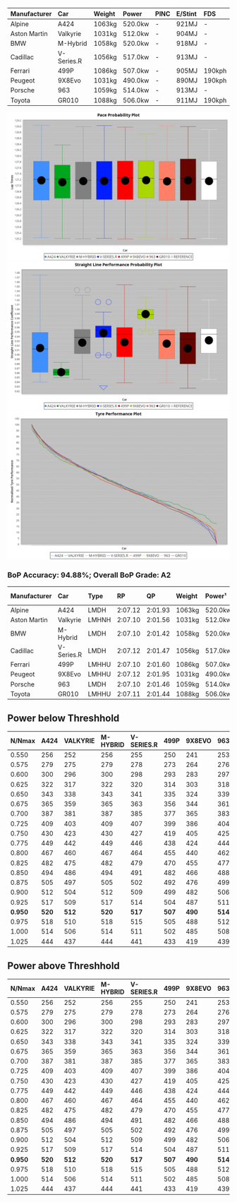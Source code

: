 | Manufacturer | Car        | Weight | Power   | PINC    | E/Stint | FDS     |
|:-|:-|:-|:-|:-|:-|:-|
| Alpine       | A424       | 1063kg | 520.0kw |    -    | 921MJ   |    -    |
| Aston Martin | Valkyrie   | 1031kg | 512.0kw |    -    | 904MJ   |    -    |
| BMW          | M-Hybrid   | 1058kg | 520.0kw |    -    | 918MJ   |    -    |
| Cadillac     | V-Series.R | 1056kg | 517.0kw |    -    | 913MJ   |    -    |
| Ferrari      | 499P       | 1086kg | 507.0kw |    -    | 905MJ   | 190kph  |
| Peugeot      | 9X8Evo     | 1031kg | 490.0kw |    -    | 890MJ   | 190kph  |
| Porsche      | 963        | 1059kg | 514.0kw |    -    | 913MJ   |    -    |
| Toyota       | GR010      | 1088kg | 506.0kw |    -    | 911MJ   | 190kph  |

![PACECHART](./IMG/AUTO.png)
![STRAIGHTLINEPERFORMANCECHART](./IMG/AUTO_sp.png)
![TYREPERFORMANCECHART](./IMG/AUTO_tw.png)

### BoP Accuracy: 94.88%; Overall BoP Grade: A2
| Manufacturer | Car        | Type  | RP      | QP      | Weight | Power¹  | Threshhold | PINC    | Power²   | E/Stint | AVG Vmax  | FDS     | RDLC | L/Stint | BOP-Grade | Model Accuracy | Model Points | Match%  | SimDiff |
|:-|:-|:-|:-|:-|:-|:-|:-|:-|:-|:-|:-|:-|:-|:-|:-|:-|:-|:-|:-|
| Alpine       | A424       | LMDH  | 2:07.12 | 2:01.93 | 1063kg | 520.0kw | 0.0kph     |    -    | 520.00kw |  921MJ  | 295.78kph |    -    | 1.01 | 25      | ~A1       | 98.94%         | 2047         | 97.12%  | +0.05   |
| Aston Martin | Valkyrie   | LMHNH | 2:07.10 | 2:01.56 | 1031kg | 512.0kw | 0.0kph     |    -    | 512.00kw |  904MJ  | 287.84kph |    -    | 1.06 | 25      | +C2       | 100.00%        | 247          | 71.01%  | #       |
| BMW          | M-Hybrid   | LMDH  | 2:07.10 | 2:01.42 | 1058kg | 520.0kw | 0.0kph     |    -    | 520.00kw |  918MJ  | 298.85kph |    -    | 1.01 | 25      | ~A1       | 98.84%         | 3070         | 100.00% | +0.07   |
| Cadillac     | V-Series.R | LMDH  | 2:07.12 | 2:01.47 | 1056kg | 517.0kw | 0.0kph     |    -    | 517.00kw |  913MJ  | 300.09kph |    -    | 1.01 | 25      | +A2       | 98.94%         | 5427         | 94.69%  | +0.68   |
| Ferrari      | 499P       | LMHHU | 2:07.10 | 2:01.60 | 1086kg | 507.0kw | 0.0kph     |    -    | 507.00kw |  905MJ  | 295.49kph | 190kph  | 1.02 | 25      | ~A1       | 100.00%        | 6554         | 100.00% | +0.72   |
| Peugeot      | 9X8Evo     | LMHHU | 2:07.12 | 2:01.95 | 1031kg | 490.0kw | 0.0kph     |    -    | 490.00kw |  890MJ  | 307.15kph | 190kph  | 1.02 | 25      | ~A1       | 100.00%        | 1457         | 97.09%  | +0.34   |
| Porsche      | 963        | LMDH  | 2:07.10 | 2:01.46 | 1059kg | 514.0kw | 0.0kph     |    -    | 514.00kw |  913MJ  | 296.96kph |    -    | 1.01 | 25      | ~A1       | 99.91%         | 14205        | 100.00% | -0.31   |
| Toyota       | GR010      | LMHHU | 2:07.11 | 2:01.44 | 1088kg | 506.0kw | 0.0kph     |    -    | 506.00kw |  911MJ  | 292.95kph | 190kph  | 1.02 | 25      | ~A1       | 99.73%         | 4795         | 99.15%  | +1.20   |

## Power below Threshhold
| N/Nmax    | A424    | VALKYRIE | M-HYBRID | V-SERIES.R | 499P    | 9X8EVO  | 963     | GR010   |
|:-|:-|:-|:-|:-|:-|:-|:-|:-|
|  0.550    |  256    |  252     |  256     |  255       |  250    |  241    |  253    |  249    |
|  0.575    |  279    |  275     |  279     |  278       |  273    |  264    |  276    |  272    |
|  0.600    |  300    |  296     |  300     |  298       |  293    |  283    |  297    |  292    |
|  0.625    |  322    |  317     |  322     |  320       |  314    |  303    |  318    |  313    |
|  0.650    |  343    |  338     |  343     |  341       |  335    |  324    |  339    |  334    |
|  0.675    |  365    |  359     |  365     |  363       |  356    |  344    |  361    |  355    |
|  0.700    |  387    |  381     |  387     |  385       |  377    |  365    |  383    |  377    |
|  0.725    |  409    |  403     |  409     |  407       |  399    |  386    |  404    |  398    |
|  0.750    |  430    |  423     |  430     |  427       |  419    |  405    |  425    |  418    |
|  0.775    |  449    |  442     |  449     |  446       |  438    |  424    |  444    |  437    |
|  0.800    |  467    |  460     |  467     |  464       |  455    |  440    |  462    |  454    |
|  0.825    |  482    |  475     |  482     |  479       |  470    |  455    |  477    |  469    |
|  0.850    |  494    |  486     |  494     |  491       |  482    |  466    |  488    |  481    |
|  0.875    |  505    |  497     |  505     |  502       |  492    |  476    |  499    |  491    |
|  0.900    |  512    |  504     |  512     |  509       |  499    |  482    |  506    |  498    |
|  0.925    |  517    |  509     |  517     |  514       |  504    |  487    |  511    |  503    |
| **0.950** | **520** | **512**  | **520**  | **517**    | **507** | **490** | **514** | **506** |
|  0.975    |  518    |  510     |  518     |  515       |  505    |  488    |  512    |  504    |
|  1.000    |  514    |  506     |  514     |  511       |  502    |  485    |  508    |  501    |
|  1.025    |  444    |  437     |  444     |  441       |  433    |  419    |  439    |  432    |

## Power above Threshhold
| N/Nmax    | A424    | VALKYRIE | M-HYBRID | V-SERIES.R | 499P    | 9X8EVO  | 963     | GR010   |
|:-|:-|:-|:-|:-|:-|:-|:-|:-|
|  0.550    |  256    |  252     |  256     |  255       |  250    |  241    |  253    |  249    |
|  0.575    |  279    |  275     |  279     |  278       |  273    |  264    |  276    |  272    |
|  0.600    |  300    |  296     |  300     |  298       |  293    |  283    |  297    |  292    |
|  0.625    |  322    |  317     |  322     |  320       |  314    |  303    |  318    |  313    |
|  0.650    |  343    |  338     |  343     |  341       |  335    |  324    |  339    |  334    |
|  0.675    |  365    |  359     |  365     |  363       |  356    |  344    |  361    |  355    |
|  0.700    |  387    |  381     |  387     |  385       |  377    |  365    |  383    |  377    |
|  0.725    |  409    |  403     |  409     |  407       |  399    |  386    |  404    |  398    |
|  0.750    |  430    |  423     |  430     |  427       |  419    |  405    |  425    |  418    |
|  0.775    |  449    |  442     |  449     |  446       |  438    |  424    |  444    |  437    |
|  0.800    |  467    |  460     |  467     |  464       |  455    |  440    |  462    |  454    |
|  0.825    |  482    |  475     |  482     |  479       |  470    |  455    |  477    |  469    |
|  0.850    |  494    |  486     |  494     |  491       |  482    |  466    |  488    |  481    |
|  0.875    |  505    |  497     |  505     |  502       |  492    |  476    |  499    |  491    |
|  0.900    |  512    |  504     |  512     |  509       |  499    |  482    |  506    |  498    |
|  0.925    |  517    |  509     |  517     |  514       |  504    |  487    |  511    |  503    |
| **0.950** | **520** | **512**  | **520**  | **517**    | **507** | **490** | **514** | **506** |
|  0.975    |  518    |  510     |  518     |  515       |  505    |  488    |  512    |  504    |
|  1.000    |  514    |  506     |  514     |  511       |  502    |  485    |  508    |  501    |
|  1.025    |  444    |  437     |  444     |  441       |  433    |  419    |  439    |  432    |
